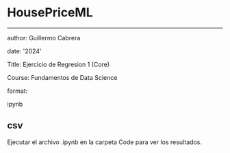 # HousePriceML

---
author: Guillermo Cabrera

date: '2024'

Title: Ejercicio de Regresion 1 (Core)

Course: Fundamentos de Data Science

format:

ipynb

csv
---

Ejecutar el archivo .ipynb en la carpeta Code para ver los resultados.
